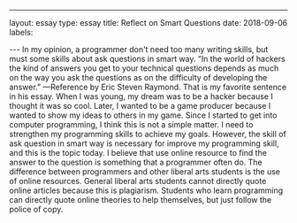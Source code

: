
---
layout: essay
type: essay
title: Reflect on Smart Questions
date: 2018-09-06
labels:

---	In my opinion, a programmer don't need too many writing skills, but must some skills about ask questions in smart way. “In the world of hackers the kind of answers you get to your technical questions depends as much on the way you ask the questions as on the difficulty of developing the answer.” —Reference by Eric Steven Raymond. That is my favorite sentence in his essay. When I was young, my dream was to be a hacker because I thought it was so cool. Later, I wanted to be a game producer because I wanted to show my ideas to others in my game. Since I started to get into computer programming, I think this is not a simple matter. I need to strengthen my programming skills to achieve my goals. However, the skill of ask question in smart way is necessary for improve my programming skill, and this is the topic today. 
	I believe that use online resource to find the answer to the question is something that a programmer often do. The difference between programmers and other liberal arts students is the use of online resources. General liberal arts students cannot directly quote online articles because this is plagiarism. Students who learn programming can directly quote online theories to help themselves, but just follow the police of copy. 
